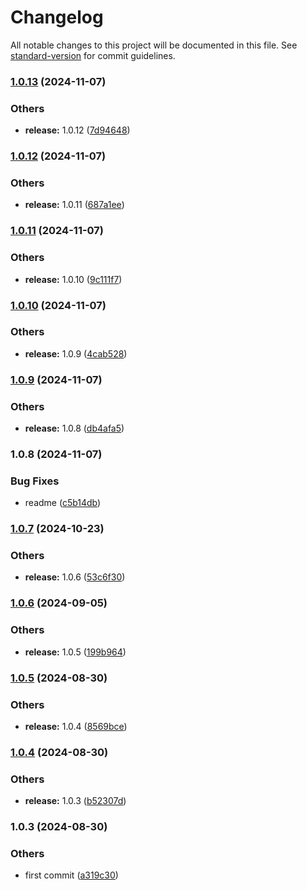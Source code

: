 # Changelog

All notable changes to this project will be documented in this file. See [standard-version](https://github.com/conventional-changelog/standard-version) for commit guidelines.

### [1.0.13](https://github.com/alansferreira/nunjucks-blowup-filters/compare/v1.0.12...v1.0.13) (2024-11-07)


### Others

* **release:** 1.0.12 ([7d94648](https://github.com/alansferreira/nunjucks-blowup-filters/commit/7d946483c7f99e998b17dfcbc749a117069e3da5))

### [1.0.12](https://github.com/alansferreira/nunjucks-blowup-filters/compare/v1.0.11...v1.0.12) (2024-11-07)


### Others

* **release:** 1.0.11 ([687a1ee](https://github.com/alansferreira/nunjucks-blowup-filters/commit/687a1eecab56488027d6d25266696a64f5d071d5))

### [1.0.11](https://github.com/alansferreira/nunjucks-blowup-filters/compare/v1.0.10...v1.0.11) (2024-11-07)


### Others

* **release:** 1.0.10 ([9c111f7](https://github.com/alansferreira/nunjucks-blowup-filters/commit/9c111f726b9f72994117c34fa16f8c9b7033eca5))

### [1.0.10](https://github.com/alansferreira/nunjucks-blowup-filters/compare/v1.0.9...v1.0.10) (2024-11-07)


### Others

* **release:** 1.0.9 ([4cab528](https://github.com/alansferreira/nunjucks-blowup-filters/commit/4cab5286b0271c8c71480774430903254541a5ee))

### [1.0.9](https://github.com/alansferreira/nunjucks-blowup-filters/compare/v1.0.8...v1.0.9) (2024-11-07)


### Others

* **release:** 1.0.8 ([db4afa5](https://github.com/alansferreira/nunjucks-blowup-filters/commit/db4afa5285eb8e69b38b8c711b09e3836a9a7790))

### 1.0.8 (2024-11-07)


### Bug Fixes

* readme ([c5b14db](https://github.com/alansferreira/nunjucks-blowup-filters/commit/c5b14db8f00c1234feb009278b9e1ba66bdc9bdf))

### [1.0.7](https://github.com/alelltech/nunjucks-blowup-filters/compare/v1.0.6...v1.0.7) (2024-10-23)


### Others

* **release:** 1.0.6 ([53c6f30](https://github.com/alelltech/nunjucks-blowup-filters/commit/53c6f305ca474e05b2e1e080af42b47b6ec3308f))

### [1.0.6](https://github.com/alelltech/nunjucks-blowup-filters/compare/v1.0.5...v1.0.6) (2024-09-05)


### Others

* **release:** 1.0.5 ([199b964](https://github.com/alelltech/nunjucks-blowup-filters/commit/199b96441efdc17028a94dec5573e41726d7055e))

### [1.0.5](https://github.com/alelltech/nunjucks-blowup-filters/compare/v1.0.4...v1.0.5) (2024-08-30)


### Others

* **release:** 1.0.4 ([8569bce](https://github.com/alelltech/nunjucks-blowup-filters/commit/8569bce4fb79e77a5bca52742bde8d58bcf71a4c))

### [1.0.4](https://github.com/alelltech/nunjucks-blowup-filters/compare/v1.0.3...v1.0.4) (2024-08-30)


### Others

* **release:** 1.0.3 ([b52307d](https://github.com/alelltech/nunjucks-blowup-filters/commit/b52307dad30e55f8a9433fbfb4a4afe729b5b038))

### 1.0.3 (2024-08-30)


### Others

* first commit ([a319c30](https://github.com/alelltech/nunjucks-blowup-filters/commit/a319c3065281e91a36a2bd865a71ef4a00387444))
